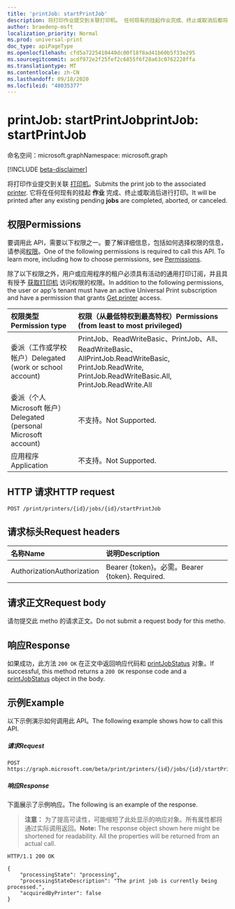 ```yaml
---
title: 'printJob: startPrintJob'
description: 将打印作业提交到关联打印机。 任何现有的挂起作业完成、终止或取消后都将打印。
author: braedenp-msft
localization_priority: Normal
ms.prod: universal-print
doc_type: apiPageType
ms.openlocfilehash: cfd5a7225410440dc00f18f8ad41b60b5f33e295
ms.sourcegitcommit: acdf972e2f25fef2c6855f6f28a63c0762228ffa
ms.translationtype: MT
ms.contentlocale: zh-CN
ms.lasthandoff: 09/18/2020
ms.locfileid: "48035377"
---
```

# <a name="printjob-startprintjob"></a><span data-ttu-id="4708f-104">printJob: startPrintJob</span><span class="sxs-lookup"><span data-stu-id="4708f-104">printJob: startPrintJob</span></span>

<span data-ttu-id="4708f-105">命名空间：microsoft.graph</span><span class="sxs-lookup"><span data-stu-id="4708f-105">Namespace: microsoft.graph</span></span>

[!INCLUDE [beta-disclaimer](../../includes/beta-disclaimer.md)]

<span data-ttu-id="4708f-106">将打印作业提交到关联 [打印机](../resources/printer.md)。</span><span class="sxs-lookup"><span data-stu-id="4708f-106">Submits the print job to the associated [printer](../resources/printer.md).</span></span> <span data-ttu-id="4708f-107">它将在任何现有的挂起 **作业** 完成、终止或取消后进行打印。</span><span class="sxs-lookup"><span data-stu-id="4708f-107">It will be printed after any existing pending **jobs** are completed, aborted, or canceled.</span></span>

## <a name="permissions"></a><span data-ttu-id="4708f-108">权限</span><span class="sxs-lookup"><span data-stu-id="4708f-108">Permissions</span></span>
<span data-ttu-id="4708f-p103">要调用此 API，需要以下权限之一。要了解详细信息，包括如何选择权限的信息，请参阅[权限](/graph/permissions-reference)。</span><span class="sxs-lookup"><span data-stu-id="4708f-p103">One of the following permissions is required to call this API. To learn more, including how to choose permissions, see [Permissions](/graph/permissions-reference).</span></span>

<span data-ttu-id="4708f-111">除了以下权限之外，用户或应用程序的租户必须具有活动的通用打印订阅，并且具有授予 [获取打印机](printer-get.md) 访问权限的权限。</span><span class="sxs-lookup"><span data-stu-id="4708f-111">In addition to the following permissions, the user or app's tenant must have an active Universal Print subscription and have a permission that grants [Get printer](printer-get.md) access.</span></span>

|<span data-ttu-id="4708f-112">权限类型</span><span class="sxs-lookup"><span data-stu-id="4708f-112">Permission type</span></span> | <span data-ttu-id="4708f-113">权限（从最低特权到最高特权）</span><span class="sxs-lookup"><span data-stu-id="4708f-113">Permissions (from least to most privileged)</span></span> |
|:---------------|:--------------------------------------------|
|<span data-ttu-id="4708f-114">委派（工作或学校帐户）</span><span class="sxs-lookup"><span data-stu-id="4708f-114">Delegated (work or school account)</span></span>| <span data-ttu-id="4708f-115">PrintJob、ReadWriteBasic、PrintJob、All、ReadWriteBasic、All</span><span class="sxs-lookup"><span data-stu-id="4708f-115">PrintJob.ReadWriteBasic, PrintJob.ReadWrite, PrintJob.ReadWriteBasic.All, PrintJob.ReadWrite.All</span></span> |
|<span data-ttu-id="4708f-116">委派（个人 Microsoft 帐户）</span><span class="sxs-lookup"><span data-stu-id="4708f-116">Delegated (personal Microsoft account)</span></span>|<span data-ttu-id="4708f-117">不支持。</span><span class="sxs-lookup"><span data-stu-id="4708f-117">Not Supported.</span></span>|
|<span data-ttu-id="4708f-118">应用程序</span><span class="sxs-lookup"><span data-stu-id="4708f-118">Application</span></span>| <span data-ttu-id="4708f-119">不支持。</span><span class="sxs-lookup"><span data-stu-id="4708f-119">Not Supported.</span></span> |

## <a name="http-request"></a><span data-ttu-id="4708f-120">HTTP 请求</span><span class="sxs-lookup"><span data-stu-id="4708f-120">HTTP request</span></span>
```http
POST /print/printers/{id}/jobs/{id}/startPrintJob
```
## <a name="request-headers"></a><span data-ttu-id="4708f-121">请求标头</span><span class="sxs-lookup"><span data-stu-id="4708f-121">Request headers</span></span>
| <span data-ttu-id="4708f-122">名称</span><span class="sxs-lookup"><span data-stu-id="4708f-122">Name</span></span>          | <span data-ttu-id="4708f-123">说明</span><span class="sxs-lookup"><span data-stu-id="4708f-123">Description</span></span>   |
|:--------------|:--------------|
| <span data-ttu-id="4708f-124">Authorization</span><span class="sxs-lookup"><span data-stu-id="4708f-124">Authorization</span></span> | <span data-ttu-id="4708f-p104">Bearer {token}。必需。</span><span class="sxs-lookup"><span data-stu-id="4708f-p104">Bearer {token}. Required.</span></span> |

## <a name="request-body"></a><span data-ttu-id="4708f-127">请求正文</span><span class="sxs-lookup"><span data-stu-id="4708f-127">Request body</span></span>

<span data-ttu-id="4708f-128">请勿提交此 metho 的请求正文。</span><span class="sxs-lookup"><span data-stu-id="4708f-128">Do not submit a request body for this metho.</span></span> 

## <a name="response"></a><span data-ttu-id="4708f-129">响应</span><span class="sxs-lookup"><span data-stu-id="4708f-129">Response</span></span>
<span data-ttu-id="4708f-130">如果成功，此方法 `200 OK` 在正文中返回响应代码和 [printJobStatus](../resources/printjobstatus.md) 对象。</span><span class="sxs-lookup"><span data-stu-id="4708f-130">If successful, this method returns a `200 OK` response code and a [printJobStatus](../resources/printjobstatus.md) object in the body.</span></span>

## <a name="example"></a><span data-ttu-id="4708f-131">示例</span><span class="sxs-lookup"><span data-stu-id="4708f-131">Example</span></span>
<span data-ttu-id="4708f-132">以下示例演示如何调用此 API。</span><span class="sxs-lookup"><span data-stu-id="4708f-132">The following example shows how to call this API.</span></span>
##### <a name="request"></a><span data-ttu-id="4708f-133">请求</span><span class="sxs-lookup"><span data-stu-id="4708f-133">Request</span></span>

```http
POST https://graph.microsoft.com/beta/print/printers/{id}/jobs/{id}/startPrintJob
```

##### <a name="response"></a><span data-ttu-id="4708f-134">响应</span><span class="sxs-lookup"><span data-stu-id="4708f-134">Response</span></span>
<span data-ttu-id="4708f-135">下面展示了示例响应。</span><span class="sxs-lookup"><span data-stu-id="4708f-135">The following is an example of the response.</span></span> 
><span data-ttu-id="4708f-p105">**注意：** 为了提高可读性，可能缩短了此处显示的响应对象。所有属性都将通过实际调用返回。</span><span class="sxs-lookup"><span data-stu-id="4708f-p105">**Note:** The response object shown here might be shortened for readability. All the properties will be returned from an actual call.</span></span>

```http
HTTP/1.1 200 OK

{
    "processingState": "processing",
    "processingStateDescription": "The print job is currently being processed.",
    "acquiredByPrinter": false
}
```


